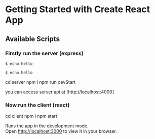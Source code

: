 # Getting Started with Create React App

## Available Scripts


### Firstly run the server (express)

```
$ echo hello

```
```
$ echo hello

```
cd server
npm i
npm run devStart

you can access server api at [http://localhost:4000]

### Now run the client (react)

cd client
npm i
npm start

Runs the app in the development mode.\
Open [http://localhost:3000](http://localhost:3000) to view it in your browser.

